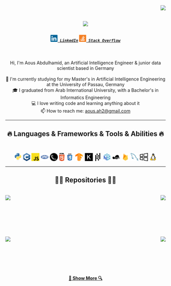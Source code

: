 <img align="right" src="https://visitor-badge.laobi.icu/badge?page_id=Aous-Abdulhamid.Aous-Abdulhamid">

<h1 align="center">
  <a href="https://git.io/typing-svg">
    <img src="https://readme-typing-svg.herokuapp.com/?lines=Hello,+There!+👋;This+is+Aous+Abdulhamid;Nice+to+meet+you!&center=true&size=30">
  </a>
</h1>

<h5 align="center">
  <code><a href="https://www.linkedin.com/in/aous-abdulhamid/" title="LinkedIn Profile"><img width="22" src="images/linkedin.svg"> LinkedIn</a></code>
  <code><a href="https://stackoverflow.com/users/25087596/aous-abdulhamid" title="Stack Overflow Profile"><img width="22" src="images/stackoverflow.svg"> Stack Overflow</a></code>
</h5>
<br>
<p align="center">
  Hi, I'm Aous Abdulhamid, an Artificial Intelligence Engineer & junior data scientist based in Germany
  <br>
  <br>
  🔬 I'm currently studying for my Master's in Artificial Intelligence Engineering at the University of Passau, Germany
  <br>
  🎓 I graduated from Arab International University, with a Bachelor's in Informatics Engineering
  <br>
  💻 I love writing code and learning anything about it
  <br>
  📫 How to reach me: <a href="mailto: aous.ah2@gmail.com">aous.ah2@gmail.com</a>
</p>

<hr>
<h2 align="center">🔥 Languages & Frameworks & Tools & Abilities 🔥</h2>
<br>
<p align="center">
  <code><img title="Python" height="25" src="images/python-original.svg"></code>
  <code><img title="C++" height="25" src="images/cpp.svg"></code>
  <code><img title="JavaScript" height="25" src="images/javascript.svg"></code>
  <code><img title="PHP" height="25" src="images/php.svg"></code>
  <code><img title="Flask" height="25" src="images/flask.png"></code>
  <code><img title="HTML5" height="25" src="images/html5.svg"></code>
  <code><img title="CSS" height="25" src="images/css.svg"></code>
  <code><img title="TensorFlow" height="25" src="images/google-tensorflow-icon.svg"></code>
  <code><img title="Keras" height="25" src="images/keras-svgrepo-com.svg"></code>
  <code><img title="Pandas" height="25" src="images/pandas-svgrepo-com.svg"></code>
  <code><img title="NumPy" height="25" src="images/numpy-svgrepo-com.svg"></code>
  <code><img title="Scikit-Learn" height="25" src="images/scikitlearn-svgrepo-com.svg"></code>
  <code><img title="Firebase" height="25" src="images/firebase-svgrepo-com.svg"></code>
  <code><img title="MySQL" height="25" src="images/mysql.svg"></code>
  <code><img title="Windows" height="25" src="images/windows-svgrepo-com.svg"></code>
  <code><img title="Linux" height="25" src="images/linux-svgrepo-com.svg"></code>
</p>
<hr><h2 align="center">👨‍💻 Repositories 👨‍💻</h2>
<br>
<div width="100%" align="center">
  <a align="left" href="https://github.com/awsabdulhamed/Senior-Project-Songs-Generator" title="Soul Composer"><img align="left" height="115" src="https://github-readme-stats.vercel.app/api/pin/?username=awsabdulhamed&repo=Senior-Project-Songs-Generator&theme=react&border_color=61dafb&border_radius=10"></a>
  <a align="right" href="https://github.com/awsabdulhamed/Junior-Project-Speech-Training-App-For-Stroke-Patients" title="Speech Training App for Stroke Patients"><img align="right" height="115" src="https://github-readme-stats.vercel.app/api/pin/?username=awsabdulhamed&repo=Junior-Project-Speech-Training-App-For-Stroke-Patients&theme=react&border_color=61dafb&border_radius=10"></a>
</div>

<br/><br/><br/><br/><br/><br/>
<div width="100%" align="center">
  <a align="left" href="https://github.com/awsabdulhamed/Neural-Network-Project-Poem-Generation" title="Poem Generation"><img align="left" height="115" src="https://github-readme-stats.vercel.app/api/pin/?username=awsabdulhamed&repo=Neural-Network-Project-Poem-Generation&theme=react&border_color=61dafb&border_radius=10"></a>
  <a align="right" href="https://github.com/awsabdulhamed/Information-retrieval-Project-Search-Engine" title="Search Engine"><img align="right" height="115" src="https://github-readme-stats.vercel.app/api/pin/?username=awsabdulhamed&repo=Information-retrieval-Project-Search-Engine&theme=react&border_color=61dafb&border_radius=10"></a>
</div>
<br/><br/><br/><br/><br/><br/>

<h4 align="center">
  <a href="https://github.com/awsabdulhamed?tab=repositories" title="Show Repositories">🔎 Show More 🔍</a>
</h4>
